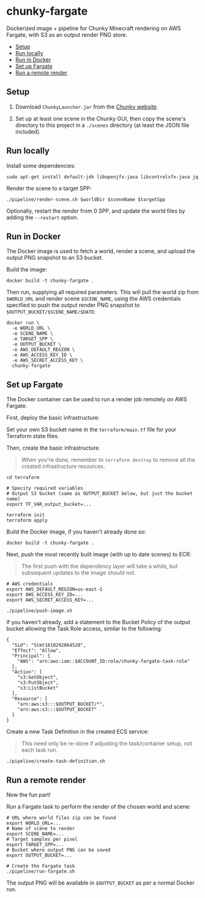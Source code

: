 # chunky-fargate

Dockerized image + pipeline for Chunky Minecraft rendering on AWS Fargate, with
S3 as an output render PNG store.

* [Setup](#setup)
* [Run locally](#run-locally)
* [Run in Docker](#run-in-docker)
* [Set up Fargate](#set-up-fargate)
* [Run a remote render](#run-a-remote-render)

## Setup

1. Download `ChunkyLauncher.jar` from the
[Chunky website](https://chunky.llbit.se/).

2. Set up at least one scene in the Chunky GUI, then copy the scene's directory
   to this project in a `./scenes` directory (at least the JSON file included).

## Run locally

Install some dependencies:

```shell
sudo apt-get install default-jdk libopenjfx-java libcontrolsfx-java jq
```

Render the scene to a target SPP:

```shell
./pipeline/render-scene.sh $worldDir $sceneName $targetSpp
```

Optionally, restart the render from 0 SPP, and update the world files by adding
the `--restart` option.


## Run in Docker

The Docker image is used to fetch a world, render a scene, and upload the output
PNG snapshot to an S3 bucket.

Build the image:

```shell
docker build -t chunky-fargate .
```

Then run, supplying all required parameters. This will pull the world zip from
`$WORLD_URL` and render scene `$SCENE_NAME`, using the AWS credentials
specified to push the output render PNG snapshot to `$OUTPUT_BUCKET/$SCENE_NAME/$DATE`:

```shell
docker run \
  -e WORLD_URL \
  -e SCENE_NAME \
  -e TARGET_SPP \
  -e OUTPUT_BUCKET \
  -e AWS_DEFAULT_REGION \
  -e AWS_ACCESS_KEY_ID \
  -e AWS_SECRET_ACCESS_KEY \
  chunky-fargate
```

## Set up Fargate

The Docker container can be used to run a render job remotely on AWS Fargate.

First, deploy the basic infrastructure:

Set your own S3 bucket name in the `terraform/main.tf` file for your Terraform
state files.

Then, create the basic infrastructure.

> When you're done, remember to `terraform destroy` to remove all the created
> infrastructure resources.

```shell
cd terraform

# Specity required variables
# Output S3 bucket (same as OUTPUT_BUCKET below, but just the bucket name)
export TF_VAR_output_bucket=...

terraform init
terraform apply
```

Build the Docker image, if you haven't already done so:

```shell
docker build -t chunky-fargate .
```

Next, push the most recently built image (with up to date scenes) to ECR:

> The first push with the dependency layer will take a while, but subsequent
> updates to the image should not.

```shell
# AWS credentials
export AWS_DEFAULT_REGION=us-east-1
export AWS_ACCESS_KEY_ID=...
export AWS_SECRET_ACCESS_KEY=...

./pipeline/push-image.sh
```

If you haven't already, add a statement to the Bucket Policy of the output
bucket allowing the Task Role access, similar to the following:

```
{
  "Sid": "Stmt1610292864520",
  "Effect": "Allow",
  "Principal": {
    "AWS": "arn:aws:iam::$ACCOUNT_ID:role/chunky-fargate-task-role"
  },
  "Action": [
    "s3:GetObject",
    "s3:PutObject",
    "s3:ListBucket"
  ],
  "Resource": [
    "arn:aws:s3:::$OUTPUT_BUCKET/*",
    "arn:aws:s3:::$OUTPUT_BUCKET"
  ]
}
```

Create a new Task Definition in the created ECS service:

> This need only be re-done if adjusting the task/container setup, not each task
> run.

```shell
./pipeline/create-task-definition.sh
```

## Run a remote render

Now the fun part!

Run a Fargate task to perform the render of the chosen world and scene:

```shell
# URL where world files zip can be found
export WORLD_URL=...
# Name of scene to render
export SCENE_NAME=...
# Target samples per pixel
export TARGET_SPP=...
# Bucket where output PNG can be saved
export OUTPUT_BUCKET=...

# Create the Fargate task
./pipeline/run-fargate.sh
```

The output PNG will be available in `$OUTPUT_BUCKET` as per a normal Docker run.
